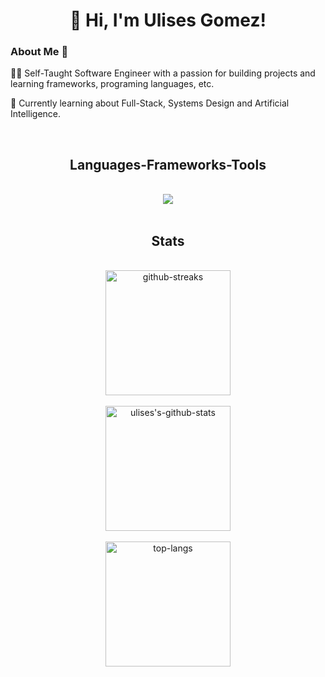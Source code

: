 <h1 align="center">👋 Hi, I'm Ulises Gomez!</h1> 

<h3>About Me 🚀</h3>
<p>👨‍💻 Self-Taught Software Engineer with a passion for building projects and learning frameworks, programing languages, etc.</p>
<p>📖 Currently learning about Full-Stack, Systems Design and Artificial Intelligence.</p> <br/>

<h2 align="center">Languages-Frameworks-Tools</h2>
<br/>
<div align="center">
  <img 
    src="https://skillicons.dev/icons?i=python,fastapi,pytorch,java,git,github,vscode,linux,html,css,tailwind,javascript,typescript,react,redux,nodejs,npm,c,vim,bash&perline=8"
  />
  <br />
</div>

<br />


<h2 align="center">Stats</h2>
<br>
<div align="center">
  <div>
    <img
      height=200
      align="center"
      src="https://streak-stats.demolab.com?user=ulises-gomez-dev&theme=github-dark-blue"
      alt="github-streaks"
    />
  </div>
  
  <br/>
  
  <div>
    <img 
      height=200
      align="center"
      src="https://github-readme-stats.vercel.app/api?username=ulises-gomez-dev&show_icons=true&theme=github_dark&rank_icon=github" 
      alt="ulises's-github-stats"  
    />
  </div>
  
  <br />
  
  <div>
    <img
      height=200
      align="center"
      src="https://github-readme-stats.vercel.app/api/top-langs/?username=ulises-gomez-dev&layout=compact&theme=github_dark"
      alt="top-langs"
    />
  </div>

</div>


<!--
![Ulises's GitHub stats](https://github-readme-stats.vercel.app/api?username=ulises-gomez-dev&show_icons=true&theme=github_dark)
[![Top Langs](https://github-readme-stats.vercel.app/api/top-langs/?username=ulises-gomez-dev&layout=compact&theme=github_dark)](https://github.com/anuraghazra/github-readme-stats)
[![GitHub Streak](https://streak-stats.demolab.com?user=ulises-gomez-dev&theme=github-dark-blue)](https://git.io/streak-stats)
-->
